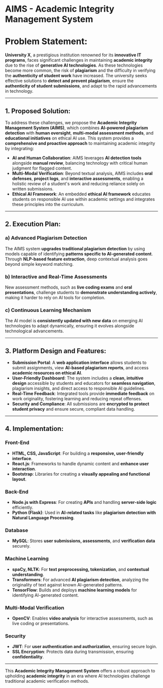 # AIMS - Academic Integrity Management System

# Problem Statement:
**University X**, a prestigious institution renowned for its **innovative IT programs**, faces significant challenges in maintaining **academic integrity** due to the rise of **generative AI technologies**. As these technologies become more common, the risk of **plagiarism** and the difficulty in verifying the **authenticity of student work** have increased. The university seeks effective solutions to **detect and prevent plagiarism**, ensure the **authenticity of student submissions**, and adapt to the rapid advancements in technology.

---

## 1. Proposed Solution:
To address these challenges, we propose the **Academic Integrity Management System (AIMS)**, which combines **AI-powered plagiarism detection** with **human oversight**, **multi-modal assessment methods**, and **educational initiatives** on ethical AI use. This system provides a **comprehensive and proactive approach** to maintaining academic integrity by integrating:

- **AI and Human Collaboration**: AIMS leverages **AI detection tools** alongside **manual review**, balancing technology with critical human judgment for flagged content.
- **Multi-Modal Verification**: Beyond textual analysis, AIMS includes **oral defenses**, **project logs**, and **interactive assessments**, enabling a holistic review of a student's work and reducing reliance solely on written submissions.
- **Ethical AI Framework**: An embedded **ethical AI framework** educates students on responsible AI use within academic settings and integrates these principles into the curriculum.

---

## 2. Execution Plan:

### a) **Advanced Plagiarism Detection**
The AIMS system **upgrades traditional plagiarism detection** by using models capable of identifying **patterns specific to AI-generated content**. Through **NLP-based feature extraction**, deep contextual analysis goes beyond simple keyword matching.

### b) **Interactive and Real-Time Assessments**
New assessment methods, such as **live coding exams** and **oral presentations**, challenge students to **demonstrate understanding actively**, making it harder to rely on AI tools for completion.

### c) **Continuous Learning Mechanism**
The AI model is **consistently updated with new data** on emerging AI technologies to adapt dynamically, ensuring it evolves alongside technological advancements.

---

## 3. Platform Design and Features:

- **Submission Portal**: A **web application interface** allows students to submit assignments, view **AI-based plagiarism reports**, and access **academic resources on ethical AI**.
- **User-Friendly Dashboard**: The system includes a **clean, intuitive design** accessible by students and educators for **seamless navigation**, plagiarism insights, and direct access to responsible AI guidelines.
- **Real-Time Feedback**: Integrated tools provide **immediate feedback** on work originality, fostering learning and reducing repeat offenses.
- **Security and Compliance**: All submissions are **encrypted to protect student privacy** and ensure secure, compliant data handling.

---

## 4. Implementation:

### **Front-End**
- **HTML, CSS, JavaScript**: For building a **responsive, user-friendly interface**.
- **React.js**: Frameworks to handle dynamic content and **enhance user interaction**.
- **Bootstrap**: Libraries for creating a **visually appealing and functional layout**.

### **Back-End**
- **Node.js with Express**: For creating **APIs** and handling **server-side logic** efficiently.
- **Python (Flask)**: Used in **AI-related tasks** like **plagiarism detection with Natural Language Processing**.

### **Database**
- **MySQL**: Stores **user submissions, assessments**, and **verification data** securely.

### **Machine Learning**
- **spaCy, NLTK**: For **text preprocessing, tokenization**, and **contextual understanding**.
- **Transformers**: For advanced **AI plagiarism detection**, analyzing the originality of text against known AI-generated patterns.
- **TensorFlow**: Builds and deploys **machine learning models** for identifying AI-generated content.

### **Multi-Modal Verification**
- **OpenCV**: Enables **video analysis** for interactive assessments, such as live coding or presentations.

### **Security**
- **JWT**: For **user authentication and authorization**, ensuring secure login.
- **SSL Encryption**: Protects data during transmission, ensuring **confidentiality**.

---

This **Academic Integrity Management System** offers a robust approach to upholding **academic integrity** in an era where AI technologies challenge traditional academic verification methods.
